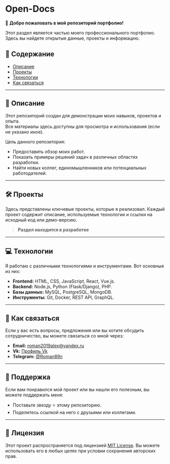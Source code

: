 # Open-Docs

👋 **Добро пожаловать в мой репозиторий портфолио!**

Этот раздел является частью моего профессионального портфолио.  
Здесь вы найдете открытые данные, проекты и информацию. 

## 📂 Содержание
- [Описание](#описание)
- [Проекты](#проекты)
- [Технологии](#технологии)
- [Как связаться](#как-связаться)

---

## 📝 Описание

Этот репозиторий создан для демонстрации моих навыков, проектов и опыта.  
Все материалы здесь доступны для просмотра и использования (если не указано иное). 

Цель данного репозитория:
- Предоставить обзор моих работ.
- Показать примеры решений задач в различных областях разработки.
- Найти новых коллег, единомышленников или потенциальных работодателей.

---

## 🛠 Проекты

Здесь представлены ключевые проекты, которые я реализовал. Каждый проект содержит описание, используемые технологии и ссылки на исходный код или демо-версию.

> **Раздел находится в разработке**

---

## 💻 Технологии

Я работаю с различными технологиями и инструментами. Вот основные из них:
- **Frontend:** HTML, CSS, JavaScript, React, Vue.js.
- **Backend:** Node.js, Python (Flask/Django), PHP.
- **Базы данных:** MySQL, PostgreSQL, MongoDB.
- **Инструменты:** Git, Docker, REST API, GraphQL.

---

## 📧 Как связаться

Если у вас есть вопросы, предложения или вы хотите обсудить сотрудничество, вы можете связаться со мной через:
- **Email:** roman2019alex@yandex.ru
- **Vk:** [Профиль Vk](https://vk.com/roman2019alex)
- **Telegram:** [@Roman89n](https://t.me/@Roman89n)

---

## 🌟 Поддержка

Если вам понравился мой проект или вы нашли его полезным, вы можете поддержать меня:
- Поставьте звезду ⭐ этому репозиторию.
- Поделитесь ссылкой на него с друзьями или коллегами.

---

## 📜 Лицензия

Этот проект распространяется под лицензией [MIT License](LICENSE). Вы можете использовать его в любых целях при условии сохранения авторских прав.
